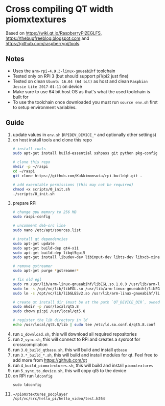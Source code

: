 # Cross compiling QT width piomxtextures

Based on https://wiki.qt.io/RaspberryPi2EGLFS, https://thebugfreeblog.blogspot.com and https://github.com/raspberrypi/tools

## Notes
 - Uses the `arm-rpi-4.9.3-linux-gnueabihf` toolchain
 - Tested only on RPi 3 (but should support pi1/pi2 just fine)
 - Tested on clean `Ubuntu 16.04 (64 bit)` as host and clean `Raspbian Jessie Lite 2017-01-11` on device
 - Make sure to use 64 bit host OS as that's what the used toolchain is built for
 - To use the toolchain once downloaded you must run `source env.sh` first to setup environment variables.

## Guide
1. update values in `env.sh` (`RPIDEV_DEVICE_*` and optionally other settings)
2. on host install tools and clone this repo
    ```sh
    # install tools
    sudo apt-get install build-essential sshpass git python pkg-config

    # clone this repo
    mkdir -p ~/raspi
    cd ~/raspi
    git clone https://github.com/Kukkimonsuta/rpi-buildqt.git .
    
    # add executable permissions (this may not be required)
    chmod +x scripts/0_init.sh
    ./scripts/0_init.sh
    ```
3. prepare RPi
    ```sh
    # change gpu memory to 256 MB
    sudo raspi-config

    # uncomment deb-src line
    sudo nano /etc/apt/sources.list

    # install qt dependencies
    sudo apt-get update
    sudo apt-get build-dep qt4-x11
    sudo apt-get build-dep libqt5gui5
    sudo apt-get install libudev-dev libinput-dev libts-dev libxcb-xinerama0-dev libxcb-xinerama0 libsmbclient-dev libssh-dev libv4l-dev libboost1.55-all-dev libbz2-dev

    # remove gstreamer
    sudo apt-get purge *gstreamer*

    # fix old egl
    sudo rm /usr/lib/arm-linux-gnueabihf/libEGL.so.1.0.0 /usr/lib/arm-linux-gnueabihf/libGLESv2.so.2.0.0
    sudo ln -s /opt/vc/lib/libEGL.so /usr/lib/arm-linux-gnueabihf/libEGL.so.1.0.0
    sudo ln -s /opt/vc/lib/libGLESv2.so /usr/lib/arm-linux-gnueabihf/libGLESv2.so.2.0.0

    # create qt install dir (must be at the path `QT_DEVICE_DIR`, owned by user `RPIDEV_DEVICE_USER` defined in `env.sh`)
    sudo mkdir -p /usr/local/qt5.8
    sudo chown pi:pi /usr/local/qt5.8

    # register the lib directory in ld
    echo /usr/local/qt5.8/lib | sudo tee /etc/ld.so.conf.d/qt5.8.conf
    ```
4. run `1_download.sh`, this will download all required repositories
5. run `2_sync.sh`, this will connect to RPi and creates a sysroot for crosscompilation
6. run `3.0_build_qtbase.sh`, this will build and install `qtbase`
7. run `3.*_build_*.sh`, this will build and install modules for qt. Feel free to add more from https://github.com/qt
8. run `4_build_piomxtextures.sh`, this will build and install `piomxtextures`
9. run `5_sync_to_device.sh`, this will copy qt5 to the device
10. on RPi run `ldconfig`
    ```
    sudo ldconfig
    ```
11. `~/piomxtextures_pocplayer /opt/vc/src/hello_pi/hello_video/test.h264`
